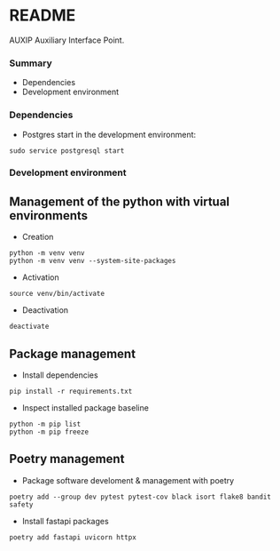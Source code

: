# README #
AUXIP Auxiliary Interface Point.

### Summary ###

* Dependencies
* Development environment


### Dependencies ###

* Postgres start in the development environment:
```
sudo service postgresql start
```


### Development environment ###

## Management of the python with virtual environments ##

* Creation
```
python -m venv venv
python -m venv venv --system-site-packages

```

* Activation
```
source venv/bin/activate
```

* Deactivation
```
deactivate
```

## Package management ##

* Install dependencies

```
pip install -r requirements.txt
```

* Inspect installed package baseline
```
python -m pip list
python -m pip freeze
```


## Poetry management ##

* Package software develoment & management with poetry

```
poetry add --group dev pytest pytest-cov black isort flake8 bandit safety
```

* Install fastapi packages

```
poetry add fastapi uvicorn httpx
```

